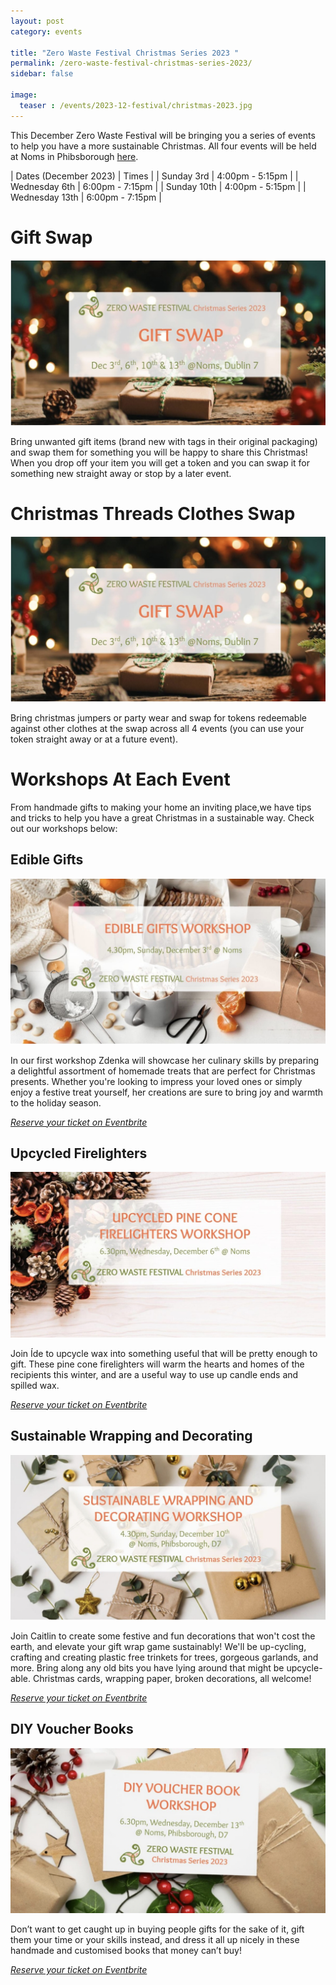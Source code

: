 ```yaml
---
layout: post
category: events

title: "Zero Waste Festival Christmas Series 2023 "
permalink: /zero-waste-festival-christmas-series-2023/
sidebar: false

image:
  teaser : /events/2023-12-festival/christmas-2023.jpg
---
```


This December Zero Waste Festival will be bringing you a series of events to help you have a more sustainable Christmas. All four events will be held at Noms in Phibsborough [here](https://maps.app.goo.gl/Y7Puu4P8fXBgaC7C9).


| Dates (December 2023) | Times           |
| Sunday 3rd            | 4:00pm - 5:15pm |
| Wednesday 6th         | 6:00pm - 7:15pm |
| Sunday 10th           | 4:00pm - 5:15pm |
| Wednesday 13th        | 6:00pm - 7:15pm |

# Gift Swap

![Gift Swap](/images/events/2023-12-festival/gift-swap.jpg)

Bring unwanted gift items (brand new with tags in their original packaging) and swap them for something you will be happy to share this Christmas!
When you drop off your item you will get a token and you can swap it for something new straight away or stop by a later event.

# Christmas Threads Clothes Swap
 
![Christmas Threads Clothes Swap](/images/events/2023-12-festival/gift-swap.jpg)

Bring christmas jumpers or party wear and swap for tokens redeemable against other clothes at the swap across all 4 events (you can use your token straight away or at a future event).

# Workshops At Each Event

From handmade gifts to making your home an inviting place,we have tips and tricks to help you have a great Christmas in a sustainable way. Check out our workshops below:

## Edible Gifts

![Edible Gifts](/images/events/2023-12-festival/edible-gifts.jpg)


In our first workshop Zdenka will showcase her culinary skills by preparing a delightful assortment of homemade treats that are perfect for Christmas presents. Whether you're looking to impress your loved ones or simply enjoy a festive treat yourself, her creations are sure to bring joy and warmth to the holiday season. 

[*Reserve your ticket on Eventbrite*](https://www.eventbrite.ie/e/edible-gifts-workshop-tickets-767506642027?aff=oddtdtcreator)

## Upcycled Firelighters

![Upcycled Firelighters](/images/events/2023-12-festival/upcycled-firelighters.jpg)


Join Íde to upcycle wax into something useful that will be pretty enough to gift. These pine cone firelighters will warm the hearts and homes of the recipients this winter, and are a useful way to use up candle ends and spilled wax.

[*Reserve your ticket on Eventbrite*](https://www.eventbrite.ie/e/768318249567?aff=oddtdtcreator)

## Sustainable Wrapping and Decorating

![Sustainable Wrapping and Decorating](/images/events/2023-12-festival/wrap-and-decor.jpg)

Join Caitlin to create some festive and fun decorations that won't cost the earth, and elevate your gift wrap game sustainably! We'll be up-cycling, crafting and creating plastic free trinkets for trees, gorgeous garlands, and more. Bring along any old bits you have lying around that might be upcycle-able. Christmas cards, wrapping paper, broken decorations, all welcome!

[*Reserve your ticket on Eventbrite*](https://www.eventbrite.ie/e/sustainable-wrapping-and-decorating-workshop-tickets-771758940767?aff=oddtdtcreator)

## DIY Voucher Books


![DIY Voucher Books](/images/events/2023-12-festival/voucher-book.jpg)

Don’t want to get caught up in buying people gifts for the sake of it, gift them your time or your skills instead, and dress it all up nicely in these handmade and customised books that money can’t buy!

[*Reserve your ticket on Eventbrite*](https://www.eventbrite.ie/e/diy-voucher-book-workshop-tickets-771766583627?aff=oddtdtcreator)
